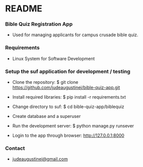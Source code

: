 # README #

### Bible Quiz Registration App ###

* Used for managing applicants for campus crusade bible quiz. 

### Requirements ###

* Linux System for Software Development

### Setup the suf application for development / testing ###

* Clone the repository: $ git clone https://github.com/judeaugustinej/bible-quiz-app.git

* Install required libraries: $ pip install -r requirements.txt 

* Change directory to suf: $ cd bible-quiz-app/biblequiz

* Create database and a superuser

* Run the development server: $ python manage.py runsever

* Login to the app through browser: http://127.0.0.1:8000

### Contact ###

* judeaugustinej@gmail.com
